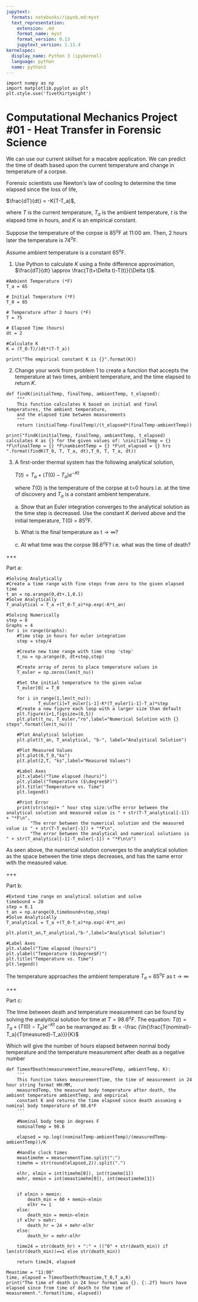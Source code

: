 ```yaml
---
jupytext:
  formats: notebooks//ipynb,md:myst
  text_representation:
    extension: .md
    format_name: myst
    format_version: 0.13
    jupytext_version: 1.11.4
kernelspec:
  display_name: Python 3 (ipykernel)
  language: python
  name: python3
---
```


```{code-cell} ipython3
import numpy as np
import matplotlib.pyplot as plt
plt.style.use('fivethirtyeight')
```

# Computational Mechanics Project #01 - Heat Transfer in Forensic Science

We can use our current skillset for a macabre application. We can predict the time of death based upon the current temperature and change in temperature of a corpse. 

Forensic scientists use Newton's law of cooling to determine the time elapsed since the loss of life, 

$\frac{dT}{dt} = -K(T-T_a)$,

where $T$ is the current temperature, $T_a$ is the ambient temperature, $t$ is the elapsed time in hours, and $K$ is an empirical constant. 

Suppose the temperature of the corpse is 85$^o$F at 11:00 am. Then, 2 hours later the temperature is 74$^{o}$F. 

Assume ambient temperature is a constant 65$^{o}$F.

1. Use Python to calculate $K$ using a finite difference approximation, $\frac{dT}{dt} \approx \frac{T(t+\Delta t)-T(t)}{\Delta t}$.

```{code-cell} ipython3
#Ambient Temperature (*F)
T_a = 65

# Initial Temperature (*F)
T_0 = 85

# Temperature after 2 hours (*F)
T = 75

# Elapsed Time (hours)
dt = 2

#Calculate K
K = (T_0-T)/(dt*(T-T_a))

print("The empirical constant K is {}".format(K))
```

2. Change your work from problem 1 to create a function that accepts the temperature at two times, ambient temperature, and the time elapsed to return $K$.

```{code-cell} ipython3
def findK(initialTemp, finalTemp, ambientTemp, t_elapsed):
    """
    This function calculates K based on initial and final temperatures, the ambient temperature,
    and the elapsed time between measurements
    """
    return (initialTemp-finalTemp)/(t_elapsed*(finalTemp-ambientTemp))
```

```{code-cell} ipython3
print("findK(initialTemp, finalTemp, ambientTemp, t_elapsed) calculates K as {} for the given values of: \ninitialTemp = {} *F\nfinalTemp = {} *F\nambientTemp = {} *F\nt_elapsed = {} hrs ".format(findK(T_0, T, T_a, dt),T_0, T, T_a, dt))
```

3. A first-order thermal system has the following analytical solution, 

    $T(t) =T_a+(T(0)-T_a)e^{-Kt}$

    where $T(0)$ is the temperature of the corpse at t=0 hours i.e. at the time of discovery and $T_a$ is a constant ambient temperature. 

    a. Show that an Euler integration converges to the analytical solution as the time step is decreased. Use the constant $K$ derived above and the initial temperature, T(0) = 85$^o$F. 

    b. What is the final temperature as t$\rightarrow\infty$?
    
    c. At what time was the corpse 98.6$^{o}$F? i.e. what was the time of death?

+++

Part a:

```{code-cell} ipython3
#Solving Analytically
#Create a time range with fine steps from zero to the given elapsed time
t_an = np.arange(0,dt+.1,0.1)
#Solve Analytically
T_analytical = T_a +(T_0-T_a)*np.exp(-K*t_an)

#Solving Numerically
step = 8
Graphs = 4
for i in range(Graphs):
    #Time step in hours for euler integration
    step = step/4

    #Create new time range with time step 'step'
    t_nu = np.arange(0, dt+step,step)

    #Create array of zeros to place temperature values in
    T_euler = np.zeros(len(t_nu))

    #Set the initial temperature to the given value
    T_euler[0] = T_0

    for i in range(1,len(t_nu)):
            T_euler[i]=T_euler[i-1]-K*(T_euler[i-1]-T_a)*step
    #Create a new figure each loop with a larger size than default
    plt.figure(i+1,figsize=(8,5))
    plt.plot(t_nu, T_euler,"ro",label="Numerical Solution with {} steps".format(len(t_nu)))

    #Plot Analytical Solution
    plt.plot(t_an, T_analytical, "b-", label="Analyitical Solution")
    
    #Plot Measured Values
    plt.plot(0,T_0,"ks")
    plt.plot(2,T, "ks",label="Measured Values")

    #Label Axes
    plt.xlabel("Time elapsed (hours)")
    plt.ylabel("Temperature ($\degree$F)")
    plt.title("Temperature vs. Time")
    plt.legend()
    
    #Print Error
    print(str(step)+ " hour step size:\nThe error between the analytical solution and measured value is " + str(T-T_analytical[-1]) + "*F\n",
         "The error between the numerical solution and the measured value is " + str(T-T_euler[-1]) + "*F\n",
         "The error between the analytical and numerical solutions is " + str(T_analytical[-1]-T_euler[-1]) + "*F\n\n")
```

As seen above, the numerical solution converges to the analytical solution as the space between the time steps decreases, and has the same error with the measured value.

+++

Part b:

```{code-cell} ipython3
#Extend time range on analytical solution and solve
timebound = 20
step = 0.1
t_an = np.arange(0,timebound+step,step)
#Solve Analytically
T_analytical = T_a +(T_0-T_a)*np.exp(-K*t_an)

plt.plot(t_an,T_analytical,"b-",label="Analytical Solution")

#Label Axes
plt.xlabel("Time elapsed (hours)")
plt.ylabel("Temperature ($\degree$F)")
plt.title("Temperature vs. Time")
plt.legend()
```

The temperature approaches the ambient temperature $T_a$ = 65$^{o}$F as t$\rightarrow\infty$

+++

Part c:

The time between death and temperature measurement can be found by solving the analyitical solution for time at $T = 98.6^{o}F$.
The equation:
$T(t) =T_a+(T(0)-T_a)e^{-Kt}$
can be rearranged as:
$t = -\frac {\ln{\frac{T(nominal)-T_a}{T(measured)-T_a}}}{K}$

Which will give the number of hours elapsed between normal body temperature and the temperature measurement after death as a negative number

```{code-cell} ipython3
def TimeofDeath(measurementTime,measuredTemp, ambientTemp, K):
    '''
    This function takes measurementTime, the time of measurement in 24 hour string format HH:MM,
    measuredTemp, the measured body temperature after death, the ambient temperature ambientTemp, and empirical
    constant K and returns the time elapsed since death assuming a nominal body temperature of 98.6*F
    '''

    #Nominal body temp in degrees F
    nominalTemp = 98.6
    
    elapsed = np.log((nominalTemp-ambientTemp)/(measuredTemp-ambientTemp))/K
    
    #Handle clock times
    meastimehm = measurementTime.split(":")
    timehm = str(round(elapsed,2)).split(".")
    
    elhr, elmin = int(timehm[0]), int(timehm[1])
    mehr, memin = int(meastimehm[0]), int(meastimehm[1])
    
    
    if elmin > memin:
        death_min = 60 + memin-elmin
        elhr += 1
    else:
        death_min = memin-elmin
    if elhr > mehr:
        death_hr = 24 + mehr-elhr
    else:
        death_hr = mehr-elhr
    
    time24 = str(death_hr) + ":" + (("0" + str(death_min)) if len(str(death_min))==1 else str(death_min))
    
    return time24, elapsed

Meastime = "11:00"
time, elapsed = TimeofDeath(Meastime,T_0,T_a,K)
print("The time of death in 24 hour format was {}. {:.2f} hours have elapsed since from time of death to the time of measurement.".format(time, elapsed))
```

```{code-cell} ipython3

```
